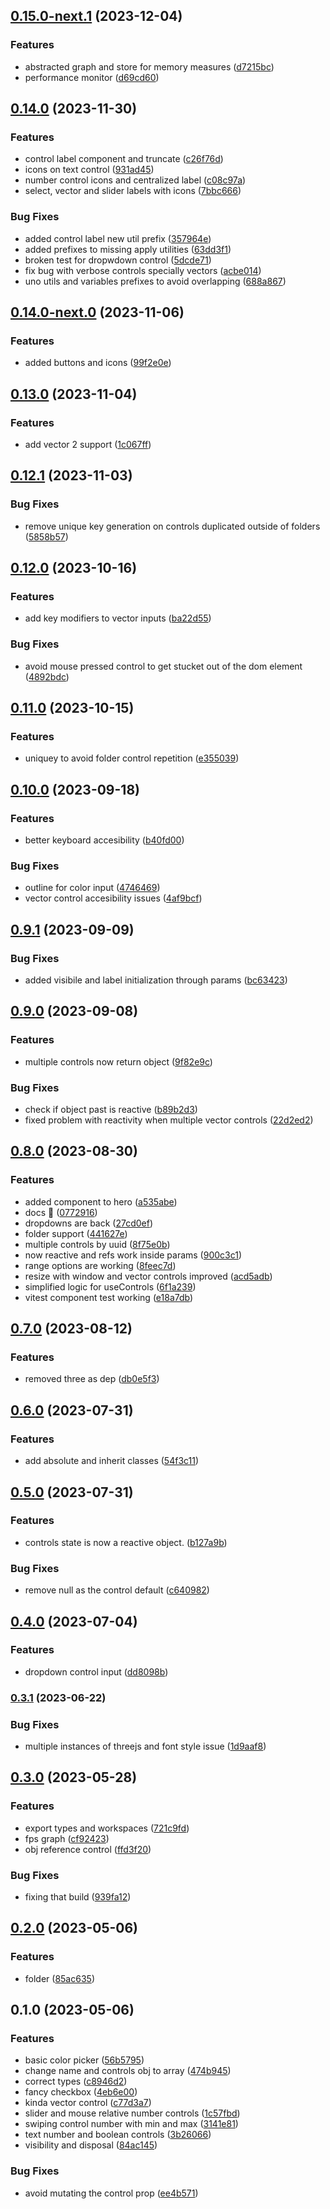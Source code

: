 

## [0.15.0-next.1](https://github.com/Tresjs/leches/compare/0.14.0...0.15.0-next.1) (2023-12-04)


### Features

* abstracted graph and store for memory measures ([d7215bc](https://github.com/Tresjs/leches/commit/d7215bc58159e2188b3282db583933ec289b2a96))
* performance monitor ([d69cd60](https://github.com/Tresjs/leches/commit/d69cd601691d3bca535e8d50b4c900d54669be0a))

## [0.14.0](https://github.com/Tresjs/leches/compare/0.14.0-next.0...0.14.0) (2023-11-30)


### Features

* control label component and truncate ([c26f76d](https://github.com/Tresjs/leches/commit/c26f76d4ae7572ca96691dcb9aa147b149d129a5))
* icons on text control ([931ad45](https://github.com/Tresjs/leches/commit/931ad45421ec45e9ac870b0932733f121f82b074))
* number control icons and centralized label ([c08c97a](https://github.com/Tresjs/leches/commit/c08c97aa2566109ab793acf45565d217bbf5e2f1))
* select, vector and slider labels with icons ([7bbc666](https://github.com/Tresjs/leches/commit/7bbc666ae07cc3b75e8898638f9975c368a61118))


### Bug Fixes

* added control label new util prefix ([357964e](https://github.com/Tresjs/leches/commit/357964e2ec2c513548d04159822c8a3129fc9cc4))
* added prefixes to missing apply utilities ([63dd3f1](https://github.com/Tresjs/leches/commit/63dd3f1d3e4a0945820ca922ddfd50f1f72e1680))
* broken test for dropwdown control ([5dcde71](https://github.com/Tresjs/leches/commit/5dcde7135229c5c571cc8d9aef93e7e49232c433))
* fix bug with verbose controls specially vectors ([acbe014](https://github.com/Tresjs/leches/commit/acbe014a0753c2e1fd06a57a259ae78abe6e2a03))
* uno utils and variables prefixes to avoid overlapping ([688a867](https://github.com/Tresjs/leches/commit/688a86778bdd223fecd75efc5b7c1272366ccfbb))

## [0.14.0-next.0](https://github.com/Tresjs/leches/compare/0.13.0...0.14.0-next.0) (2023-11-06)


### Features

* added buttons and icons ([99f2e0e](https://github.com/Tresjs/leches/commit/99f2e0ef4ff00ab36eb098cc7f91a38ed99a06b9))

## [0.13.0](https://github.com/Tresjs/leches/compare/0.12.1...0.13.0) (2023-11-04)


### Features

* add vector 2 support ([1c067ff](https://github.com/Tresjs/leches/commit/1c067ffa2b1c56c367cc0b462e3d6e8b050f5b14))

## [0.12.1](https://github.com/Tresjs/leches/compare/0.12.0...0.12.1) (2023-11-03)


### Bug Fixes

* remove unique key generation on controls duplicated outside of folders ([5858b57](https://github.com/Tresjs/leches/commit/5858b572cc0f7532870af8caa67703aa628162ed))

## [0.12.0](https://github.com/Tresjs/leches/compare/0.11.0...0.12.0) (2023-10-16)


### Features

* add key modifiers to vector inputs ([ba22d55](https://github.com/Tresjs/leches/commit/ba22d559b612083156cef6d493497243dc3776b8))


### Bug Fixes

* avoid mouse pressed control to get stucket out of the dom element ([4892bdc](https://github.com/Tresjs/leches/commit/4892bdcbb157a4a7eac89033cb926cd5c6e21681))

## [0.11.0](https://github.com/Tresjs/leches/compare/0.10.0...0.11.0) (2023-10-15)


### Features

* uniquey to avoid folder control repetition ([e355039](https://github.com/Tresjs/leches/commit/e355039cb214d80bac94986024965ecb30c87cc1))

## [0.10.0](https://github.com/Tresjs/leches/compare/0.9.1...0.10.0) (2023-09-18)


### Features

* better keyboard accesibility ([b40fd00](https://github.com/Tresjs/leches/commit/b40fd00bd09900552ea1669e79b9feee4152fd27))


### Bug Fixes

* outline for color input ([4746469](https://github.com/Tresjs/leches/commit/47464693059c62e9ff4b1d2b2c1781b68b0a37b4))
* vector control accesibility issues ([4af9bcf](https://github.com/Tresjs/leches/commit/4af9bcf16b72fd336233a43f67245c627dbc9386))

## [0.9.1](https://github.com/Tresjs/leches/compare/0.9.0...0.9.1) (2023-09-09)


### Bug Fixes

* added visibile and label initialization through params ([bc63423](https://github.com/Tresjs/leches/commit/bc634233f2389273cf5c2e6e1e25177460ba5c1e))

## [0.9.0](https://github.com/Tresjs/leches/compare/0.8.0...0.9.0) (2023-09-08)


### Features

* multiple controls now return object ([9f82e9c](https://github.com/Tresjs/leches/commit/9f82e9caf37ced8365a1b356ed5455fb59443e0f))


### Bug Fixes

* check if object past is reactive ([b89b2d3](https://github.com/Tresjs/leches/commit/b89b2d3c3baf45c3960e87c5f3cdfc123146710e))
* fixed problem with reactivity when multiple vector controls ([22d2ed2](https://github.com/Tresjs/leches/commit/22d2ed22e2b6264653efb1610388b62ac35d829d))

## [0.8.0](https://github.com/Tresjs/leches/compare/0.7.0...0.8.0) (2023-08-30)


### Features

* added component to hero ([a535abe](https://github.com/Tresjs/leches/commit/a535abeb3699e448b8b4f5127a7bd5e279977f79))
* docs 🍰 ([0772916](https://github.com/Tresjs/leches/commit/07729164cb567f4fc0adf49e41ca76276995f9b8))
* dropdowns are back ([27cd0ef](https://github.com/Tresjs/leches/commit/27cd0effbadb29d04fb6e270178c407e350f5759))
* folder support ([441627e](https://github.com/Tresjs/leches/commit/441627ebe3f75b1235d55821f24b67e3113fc235))
* multiple controls by uuid ([8f75e0b](https://github.com/Tresjs/leches/commit/8f75e0b40ec8dd391629b300dd2b5e59fcd2db73))
* now reactive and refs work inside params ([900c3c1](https://github.com/Tresjs/leches/commit/900c3c1ab58941437abba70c8fe84204b5cb645f))
* range options are working ([8feec7d](https://github.com/Tresjs/leches/commit/8feec7de13499cce406dbc2ae3135996d22acee3))
* resize with window and vector controls improved ([acd5adb](https://github.com/Tresjs/leches/commit/acd5adb956e0b3cff862e9506662165638381d4d))
* simplified logic for useControls ([6f1a239](https://github.com/Tresjs/leches/commit/6f1a2390e1861baff0caf5a6b374393372808e5b))
* vitest component test working ([e18a7db](https://github.com/Tresjs/leches/commit/e18a7db4ff80cf1a6f7f3865d19234d1ef808a7a))

## [0.7.0](https://github.com/Tresjs/leches/compare/0.6.0...0.7.0) (2023-08-12)


### Features

* removed three as dep ([db0e5f3](https://github.com/Tresjs/leches/commit/db0e5f34f208de97e01ef57300d1519bcdf5916a))

## [0.6.0](https://github.com/Tresjs/leches/compare/0.5.0...0.6.0) (2023-07-31)


### Features

* add absolute and inherit classes ([54f3c11](https://github.com/Tresjs/leches/commit/54f3c11b88291764959f6cfeaa4a09669a6f8cea))

## [0.5.0](https://github.com/Tresjs/leches/compare/0.4.0...0.5.0) (2023-07-31)


### Features

* controls state is now a reactive object. ([b127a9b](https://github.com/Tresjs/leches/commit/b127a9bbb71e7c95dfdaf9c082f9002c285d0fd5))


### Bug Fixes

* remove null as the control default ([c640982](https://github.com/Tresjs/leches/commit/c6409827d9b1b28e39c350dd6bc50afe7ffac53f))

## [0.4.0](https://github.com/Tresjs/leches/compare/0.3.1...0.4.0) (2023-07-04)


### Features

* dropdown control input ([dd8098b](https://github.com/Tresjs/leches/commit/dd8098bd15c1daca7d1aa9932d4edb12f7bea2b7))

### [0.3.1](https://github.com/Tresjs/leches/compare/0.3.0...0.3.1) (2023-06-22)


### Bug Fixes

* multiple instances of threejs and font style issue ([1d9aaf8](https://github.com/Tresjs/leches/commit/1d9aaf88c3060c3642904b79a2538c84d90ad5eb))

## [0.3.0](https://github.com/Tresjs/leches/compare/0.2.0...0.3.0) (2023-05-28)


### Features

* export types and workspaces ([721c9fd](https://github.com/Tresjs/leches/commit/721c9fd4bb859da73602bfc7b1bc17903e4efc01))
* fps graph ([cf92423](https://github.com/Tresjs/leches/commit/cf924237772c3cb9a9a9fc77ee9edd2d7d05ca88))
* obj reference control ([ffd3f20](https://github.com/Tresjs/leches/commit/ffd3f2048ad58f5dd6c6db8f6e925e32cadbcd13))


### Bug Fixes

* fixing that build ([939fa12](https://github.com/Tresjs/leches/commit/939fa12fb28495d31fc6d1271e28ca50fd582356))

## [0.2.0](https://github.com/Tresjs/leches/compare/0.1.0...0.2.0) (2023-05-06)


### Features

* folder ([85ac635](https://github.com/Tresjs/leches/commit/85ac6356dcc1816fa51d4ade97545105a552ef6b))

## 0.1.0 (2023-05-06)


### Features

* basic color picker ([56b5795](https://github.com/Tresjs/leches/commit/56b5795f66cbae0dc61ef260e1a7e6cd7e98239e))
* change name and controls obj to array ([474b945](https://github.com/Tresjs/leches/commit/474b945ecef3f168c44960539d0e2d7b8747c450))
* correct types ([c8946d2](https://github.com/Tresjs/leches/commit/c8946d2611cd87275363372c5427f7cda69fafa6))
* fancy checkbox ([4eb6e00](https://github.com/Tresjs/leches/commit/4eb6e0086c05807bc95b64d1a5eab3a2ac20ca76))
* kinda vector control ([c77d3a7](https://github.com/Tresjs/leches/commit/c77d3a7de06364d69217e916f9b0024beaf2d785))
* slider and mouse relative number controls ([1c57fbd](https://github.com/Tresjs/leches/commit/1c57fbd362f4535249691655adfffd395f8c2deb))
* swiping control number with min and max ([3141e81](https://github.com/Tresjs/leches/commit/3141e81b2d7e9b3e5ddb6c986e15fbac6687c3b2))
* text number and boolean controls ([3b26066](https://github.com/Tresjs/leches/commit/3b260666dcb6bcf4509782e767ff8f7f84833826))
* visibility and disposal ([84ac145](https://github.com/Tresjs/leches/commit/84ac145e8460c67267fe4b0ecc6b0ef4c158823b))


### Bug Fixes

* avoid mutating the control prop ([ee4b571](https://github.com/Tresjs/leches/commit/ee4b571a11f0a3ce7932ece8c678094632a86983))
